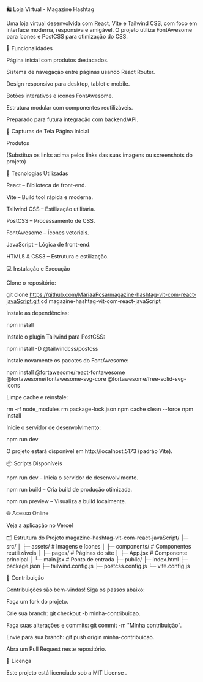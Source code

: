 🛍️ Loja Virtual - Magazine Hashtag

Uma loja virtual desenvolvida com React, Vite e Tailwind CSS, com foco em interface moderna, responsiva e amigável. O projeto utiliza FontAwesome para ícones e PostCSS para otimização do CSS.

🌟 Funcionalidades

Página inicial com produtos destacados.

Sistema de navegação entre páginas usando React Router.

Design responsivo para desktop, tablet e mobile.

Botões interativos e ícones FontAwesome.

Estrutura modular com componentes reutilizáveis.

Preparado para futura integração com backend/API.

📸 Capturas de Tela
Página Inicial

Produtos

(Substitua os links acima pelos links das suas imagens ou screenshots do projeto)

🚀 Tecnologias Utilizadas

React – Biblioteca de front-end.

Vite – Build tool rápida e moderna.

Tailwind CSS – Estilização utilitária.

PostCSS – Processamento de CSS.

FontAwesome – Ícones vetoriais.

JavaScript – Lógica de front-end.

HTML5 & CSS3 – Estrutura e estilização.

💻 Instalação e Execução

Clone o repositório:

git clone https://github.com/MariaaPcsa/magazine-hashtag-vit-com-react-javaScript.git
cd magazine-hashtag-vit-com-react-javaScript


Instale as dependências:

npm install


Instale o plugin Tailwind para PostCSS:

npm install -D @tailwindcss/postcss


Instale novamente os pacotes do FontAwesome:

npm install @fortawesome/react-fontawesome @fortawesome/fontawesome-svg-core @fortawesome/free-solid-svg-icons


Limpe cache e reinstale:

rm -rf node_modules
rm package-lock.json
npm cache clean --force
npm install


Inicie o servidor de desenvolvimento:

npm run dev


O projeto estará disponível em http://localhost:5173
 (padrão Vite).

📦 Scripts Disponíveis

npm run dev – Inicia o servidor de desenvolvimento.

npm run build – Cria build de produção otimizada.

npm run preview – Visualiza a build localmente.

🌐 Acesso Online

Veja a aplicação no Vercel

🗂️ Estrutura do Projeto
magazine-hashtag-vit-com-react-javaScript/
├─ src/
│  ├─ assets/       # Imagens e ícones
│  ├─ components/   # Componentes reutilizáveis
│  ├─ pages/        # Páginas do site
│  ├─ App.jsx       # Componente principal
│  └─ main.jsx      # Ponto de entrada
├─ public/
├─ index.html
├─ package.json
├─ tailwind.config.js
├─ postcss.config.js
└─ vite.config.js

🤝 Contribuição

Contribuições são bem-vindas! Siga os passos abaixo:

Faça um fork do projeto.

Crie sua branch: git checkout -b minha-contribuicao.

Faça suas alterações e commits: git commit -m "Minha contribuição".

Envie para sua branch: git push origin minha-contribuicao.

Abra um Pull Request neste repositório.

📄 Licença

Este projeto está licenciado sob a MIT License
.
